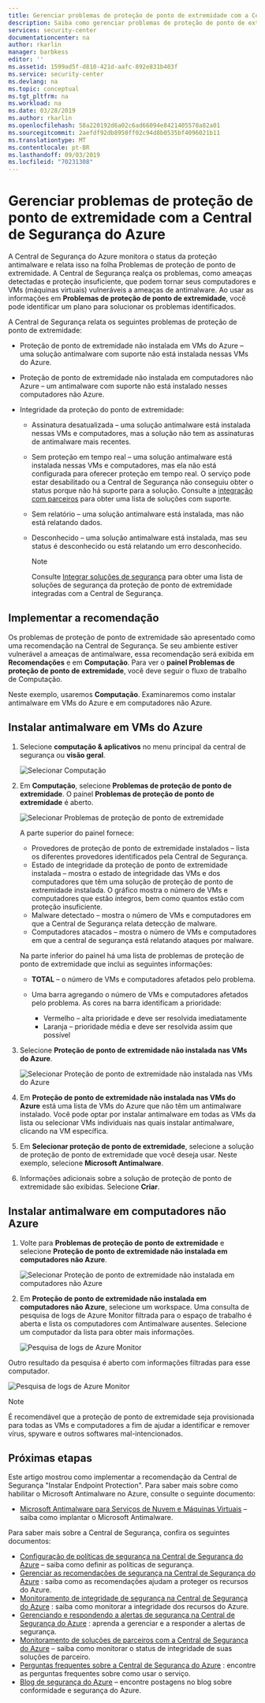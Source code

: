 ```yaml
---
title: Gerenciar problemas de proteção de ponto de extremidade com a Central de Segurança do Azure | Microsoft Docs
description: Saiba como gerenciar problemas de proteção de ponto de extremidade na Central de Segurança do Azure.
services: security-center
documentationcenter: na
author: rkarlin
manager: barbkess
editor: ''
ms.assetid: 1599ad5f-d810-421d-aafc-892e831b403f
ms.service: security-center
ms.devlang: na
ms.topic: conceptual
ms.tgt_pltfrm: na
ms.workload: na
ms.date: 03/28/2019
ms.author: rkarlin
ms.openlocfilehash: 58a220192d6a02c6ad66094e8421405578a82a01
ms.sourcegitcommit: 2aefdf92db8950ff02c94d8b0535bf4096021b11
ms.translationtype: MT
ms.contentlocale: pt-BR
ms.lasthandoff: 09/03/2019
ms.locfileid: "70231308"
---
```

# <a name="manage-endpoint-protection-issues-with-azure-security-center"></a>Gerenciar problemas de proteção de ponto de extremidade com a Central de Segurança do Azure
A Central de Segurança do Azure monitora o status da proteção antimalware e relata isso na folha Problemas de proteção de ponto de extremidade. A Central de Segurança realça os problemas, como ameaças detectadas e proteção insuficiente, que podem tornar seus computadores e VMs (máquinas virtuais) vulneráveis a ameaças de antimalware. Ao usar as informações em **Problemas de proteção de ponto de extremidade**, você pode identificar um plano para solucionar os problemas identificados.

A Central de Segurança relata os seguintes problemas de proteção de ponto de extremidade:

- Proteção de ponto de extremidade não instalada em VMs do Azure – uma solução antimalware com suporte não está instalada nessas VMs do Azure.
- Proteção de ponto de extremidade não instalada em computadores não Azure – um antimalware com suporte não está instalado nesses computadores não Azure.
- Integridade da proteção do ponto de extremidade:

  - Assinatura desatualizada – uma solução antimalware está instalada nessas VMs e computadores, mas a solução não tem as assinaturas de antimalware mais recentes.
  - Sem proteção em tempo real – uma solução antimalware está instalada nessas VMs e computadores, mas ela não está configurada para oferecer proteção em tempo real.   O serviço pode estar desabilitado ou a Central de Segurança não conseguiu obter o status porque não há suporte para a solução. Consulte a [integração com parceiros](security-center-services.md#endpoint-supported) para obter uma lista de soluções com suporte.
  - Sem relatório – uma solução antimalware está instalada, mas não está relatando dados.
  - Desconhecido – uma solução antimalware está instalada, mas seu status é desconhecido ou está relatando um erro desconhecido.

    > [!NOTE]
    > Consulte [Integrar soluções de segurança](security-center-services.md#endpoint-supported) para obter uma lista de soluções de segurança da proteção de ponto de extremidade integradas com a Central de Segurança.
    >
    >

## <a name="implement-the-recommendation"></a>Implementar a recomendação
Os problemas de proteção de ponto de extremidade são apresentado como uma recomendação na Central de Segurança.  Se seu ambiente estiver vulnerável a ameaças de antimalware, essa recomendação será exibida em **Recomendações** e em **Computação**. Para ver o **painel Problemas de proteção de ponto de extremidade**, você deve seguir o fluxo de trabalho de Computação.

Neste exemplo, usaremos **Computação**.  Examinaremos como instalar antimalware em VMs do Azure e em computadores não Azure.

## <a name="install-antimalware-on-azure-vms"></a>Instalar antimalware em VMs do Azure

1. Selecione **computação & aplicativos** no menu principal da central de segurança ou **visão geral**.

   ![Selecionar Computação][1]

2. Em **Computação**, selecione **Problemas de proteção de ponto de extremidade**. O painel **Problemas de proteção de ponto de extremidade** é aberto.

   ![Selecionar Problemas de proteção de ponto de extremidade][2]

   A parte superior do painel fornece:

   - Provedores de proteção de ponto de extremidade instalados – lista os diferentes provedores identificados pela Central de Segurança.
   - Estado de integridade da proteção de ponto de extremidade instalada – mostra o estado de integridade das VMs e dos computadores que têm uma solução de proteção de ponto de extremidade instalada. O gráfico mostra o número de VMs e computadores que estão íntegros, bem como quantos estão com proteção insuficiente.
   - Malware detectado – mostra o número de VMs e computadores em que a Central de Segurança relata detecção de malware.
   - Computadores atacados – mostra o número de VMs e computadores em que a central de segurança está relatando ataques por malware.

   Na parte inferior do painel há uma lista de problemas de proteção de ponto de extremidade que inclui as seguintes informações:  

   - **TOTAL** – o número de VMs e computadores afetados pelo problema.
   - Uma barra agregando o número de VMs e computadores afetados pelo problema. As cores na barra identificam a prioridade:

      - Vermelho – alta prioridade e deve ser resolvida imediatamente
      - Laranja – prioridade média e deve ser resolvida assim que possível

3. Selecione **Proteção de ponto de extremidade não instalada nas VMs do Azure**.

   ![Selecionar Proteção de ponto de extremidade não instalada nas VMs do Azure][3]

4. Em **Proteção de ponto de extremidade não instalada nas VMs do Azure** está uma lista de VMs do Azure que não têm um antimalware instalado.  Você pode optar por instalar antimalware em todas as VMs da lista ou selecionar VMs individuais nas quais instalar antimalware, clicando na VM específica.
5. Em **Selecionar proteção de ponto de extremidade**, selecione a solução de proteção de ponto de extremidade que você deseja usar. Neste exemplo, selecione **Microsoft Antimalware**.
6. Informações adicionais sobre a solução de proteção de ponto de extremidade são exibidas. Selecione **Criar**.

## <a name="install-antimalware-on-non-azure-computers"></a>Instalar antimalware em computadores não Azure

1. Volte para **Problemas de proteção de ponto de extremidade** e selecione **Proteção de ponto de extremidade não instalada em computadores não Azure**.

   ![Selecionar Proteção de ponto de extremidade não instalada em computadores não Azure][4]

2. Em **Proteção de ponto de extremidade não instalada em computadores não Azure**, selecione um workspace. Uma consulta de pesquisa de logs de Azure Monitor filtrada para o espaço de trabalho é aberta e lista os computadores com Antimalware ausentes. Selecione um computador da lista para obter mais informações.

   ![Pesquisa de logs de Azure Monitor][5]

Outro resultado da pesquisa é aberto com informações filtradas para esse computador.

  ![Pesquisa de logs de Azure Monitor][6]

> [!NOTE]
> É recomendável que a proteção de ponto de extremidade seja provisionada para todas as VMs e computadores a fim de ajudar a identificar e remover vírus, spyware e outros softwares mal-intencionados.
>
>

## <a name="next-steps"></a>Próximas etapas
Este artigo mostrou como implementar a recomendação da Central de Segurança "Instalar Endpoint Protection". Para saber mais sobre como habilitar o Microsoft Antimalware no Azure, consulte o seguinte documento:

* [Microsoft Antimalware para Serviços de Nuvem e Máquinas Virtuais](../security/fundamentals/antimalware.md) – saiba como implantar o Microsoft Antimalware.

Para saber mais sobre a Central de Segurança, confira os seguintes documentos:

* [Configuração de políticas de segurança na Central de Segurança do Azure](tutorial-security-policy.md) – saiba como definir as políticas de segurança.
* [Gerenciar as recomendações de segurança na Central de Segurança do Azure](security-center-recommendations.md) : saiba como as recomendações ajudam a proteger os recursos do Azure.
* [Monitoramento de integridade de segurança na Central de Segurança do Azure](security-center-monitoring.md) : saiba como monitorar a integridade dos recursos do Azure.
* [Gerenciando e respondendo a alertas de segurança na Central de Segurança do Azure](security-center-managing-and-responding-alerts.md) : aprenda a gerenciar e a responder a alertas de segurança.
* [Monitoramento de soluções de parceiros com a Central de Segurança do Azure](security-center-partner-solutions.md) – saiba como monitorar o status de integridade de suas soluções de parceiro.
* [Perguntas frequentes sobre a Central de Segurança do Azure](security-center-faq.md) : encontre as perguntas frequentes sobre como usar o serviço.
* [Blog de segurança do Azure](https://blogs.msdn.com/b/azuresecurity/) – encontre postagens no blog sobre conformidade e segurança do Azure.

<!--Image references-->
[1]:./media/security-center-install-endpoint-protection/compute.png
[2]:./media/security-center-install-endpoint-protection/endpoint-protection-issues.png
[3]:./media/security-center-install-endpoint-protection/install-endpoint-protection.png
[4]:./media/security-center-install-endpoint-protection/endpoint-protection-issues-computers.png
[5]:./media/security-center-install-endpoint-protection/log-search.png
[6]:./media/security-center-install-endpoint-protection/info-filtered-to-computer.png
